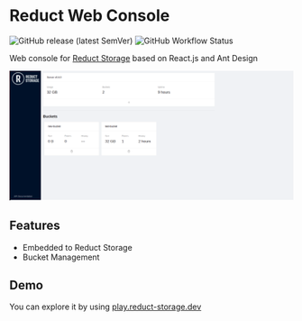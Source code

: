# Reduct Web Console

![GitHub release (latest SemVer)](https://img.shields.io/github/v/release/reduct-storage/web-console)
![GitHub Workflow Status](https://img.shields.io/github/workflow/status/reduct-storage/web-console/ci)

Web console for [Reduct Storage](https://reduct-storage.dev) based on React.js and Ant Design


![Dashboard](readme/dashboard.png) 


## Features

* Embedded to Reduct Storage
* Bucket Management


## Demo

You can explore it by using [play.reduct-storage.dev](https://play.reduct-storage.dev)
